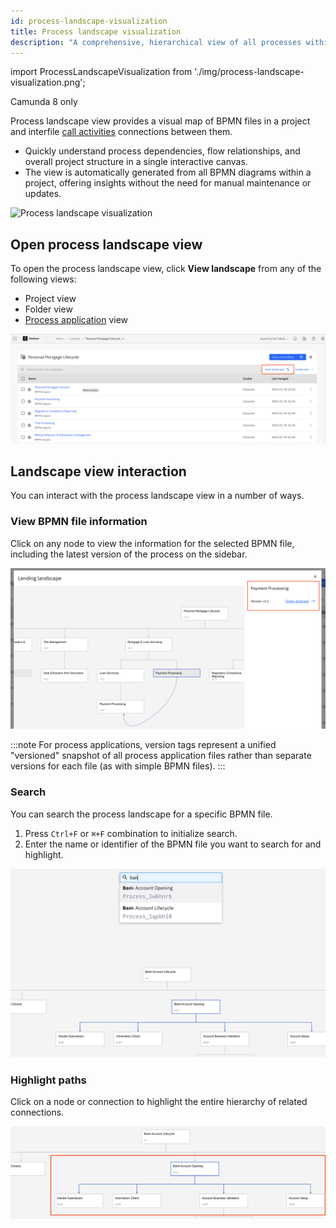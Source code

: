 ```yaml
---
id: process-landscape-visualization
title: Process landscape visualization
description: "A comprehensive, hierarchical view of all processes within the project."
---
```


import ProcessLandscapeVisualization from './img/process-landscape-visualization.png';

<span class="badge badge--cloud">Camunda 8 only</span>

Process landscape view provides a visual map of BPMN files in a project and interfile [call activities](/components/modeler/bpmn/call-activities/call-activities.md) connections between them.

- Quickly understand process dependencies, flow relationships, and overall project structure in a single interactive canvas.
- The view is automatically generated from all BPMN diagrams within a project, offering insights without the need for manual maintenance or updates.

<p><img src={ProcessLandscapeVisualization} alt="Process landscape visualization" /></p>

## Open process landscape view

To open the process landscape view, click **View landscape** from any of the following views:

- Project view
- Folder view
- [Process application](/docs/components/modeler/web-modeler/process-applications.md) view

![process landscape visualization button](img/process-landscape-view-button.png)

## Landscape view interaction

You can interact with the process landscape view in a number of ways.

### View BPMN file information

Click on any node to view the information for the selected BPMN file, including the latest version of the process on the sidebar.

![selected node information](img/process-landscape-node-information.png)

:::note
For process applications, version tags represent a unified "versioned" snapshot of all process application files rather than separate versions for each file (as with simple BPMN files).
:::

### Search

You can search the process landscape for a specific BPMN file.

1. Press `Ctrl+F` or `⌘+F` combination to initialize search.
1. Enter the name or identifier of the BPMN file you want to search for and highlight.

![landscape search](img/process-landscape-search.png)

### Highlight paths

Click on a node or connection to highlight the entire hierarchy of related connections.

![landscape selected node connections](img/process-landscape-connection.png)
